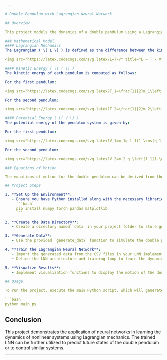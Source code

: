 ```yaml
---

# Double Pendulum with Lagrangian Neural Network

## Overview

This project models the dynamics of a double pendulum using a Lagrangian neural network (LNN). The double pendulum is a classic example of a chaotic system in classical mechanics, where the motion is governed by nonlinear differential equations derived from the Lagrangian formulation of mechanics. The primary goal of this project is to generate training data from the mathematical model and use it to train an LNN to predict the future states of the system.

### Mathematical Model
#### Lagrangian Mechanics
The Lagrangian ( \( L \) ) is defined as the difference between the kinetic energy ( \( T \) ) and the potential energy ( \( V \) ) of the system:

<img src="https://latex.codecogs.com/svg.latex?L=T-V" title="L = T - V" />

#### Kinetic Energy ( \( T \) )
The kinetic energy of each pendulum is computed as follows:

For the first pendulum:

<img src="https://latex.codecogs.com/svg.latex?T_1=\frac{1}{2}m_1\left(l_1\dot{q}_1\right)^2" title="T_1 = \frac{1}{2} m_1 \left( l_1 \dot{q}_1 \right)^2" />

For the second pendulum:

<img src="https://latex.codecogs.com/svg.latex?T_2=\frac{1}{2}m_2\left(\left(l_1\dot{q}_1\cos(q_1)+l_2\dot{q}_2\cos(q_2)\right)^2+\left(l_1\dot{q}_1\sin(q_1)+l_2\dot{q}_2\sin(q_2)\right)^2\right)" title="T_2 = \frac{1}{2} m_2 \left( \left( l_1 \dot{q}_1 \cos(q_1) + l_2 \dot{q}_2 \cos(q_2) \right)^2 + \left( l_1 \dot{q}_1 \sin(q_1) + l_2 \dot{q}_2 \sin(q_2) \right)^2 \right)" />

#### Potential Energy ( \( V \) )
The potential energy of the pendulum system is given by:

For the first pendulum:

<img src="https://latex.codecogs.com/svg.latex?V_1=m_1g l_1(1-\cos(q_1))" title="V_1 = m_1 g l_1 (1 - \cos(q_1))" />

For the second pendulum:

<img src="https://latex.codecogs.com/svg.latex?V_2=m_2 g \left(l_1(1-\cos(q_1)) + l_2(1-\cos(q_2))\right)" title="V_2 = m_2 g \left( l_1 (1 - \cos(q_1)) + l_2 (1 - \cos(q_2)) \right)" />

### Equations of Motion

The equations of motion for the double pendulum can be derived from the Lagrangian using the Euler-Lagrange equations. These equations describe how the angles and angular velocities change over time, considering gravitational forces and the interaction between the two pendulums.

## Project Steps

1. **Set Up the Environment**:
   - Ensure you have Python installed along with the necessary libraries:
     ```bash
     pip install numpy torch pandas matplotlib
     ```

2. **Create the Data Directory**:
   - Create a directory named `data` in your project folder to store generated data.

3. **Generate Data**:
   - Use the provided `generate_data` function to simulate the double pendulum's motion over a specified time span and time step. The data will be saved as CSV files in the `data` folder.

4. **Train the Lagrangian Neural Network**:
   - Import the generated data from the CSV files in your LNN implementation file.
   - Define the LNN architecture and training loop to learn the dynamics of the double pendulum based on the input state and the true output state.

5. **Visualize Results**:
   - Implement visualization functions to display the motion of the double pendulum and plot the loss during training.

## Usage

To run the project, execute the main Python script, which will generate data, train the LNN, and visualize the results. Ensure that the necessary files and directories are in place as described in the steps above.

```bash
python main.py
```

## Conclusion

This project demonstrates the application of neural networks in learning the dynamics of nonlinear systems using Lagrangian mechanics. The trained LNN can be further utilized to predict future states of the double pendulum or to control similar systems.

---
```

